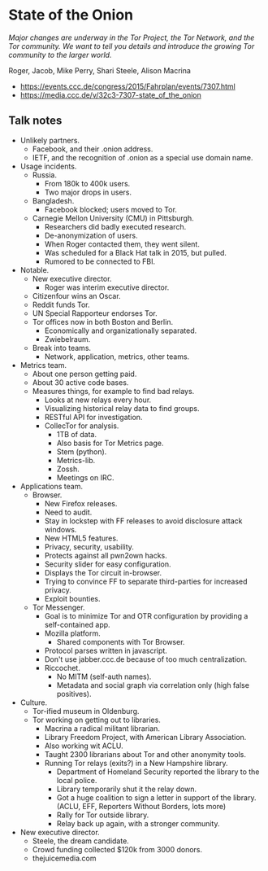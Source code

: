 # State of the Onion

*Major changes are underway in the Tor Project, the Tor Network, and the Tor community. We want to tell you details and introduce the growing Tor community to the larger world.*

Roger, Jacob, Mike Perry, Shari Steele, Alison Macrina

- https://events.ccc.de/congress/2015/Fahrplan/events/7307.html
- https://media.ccc.de/v/32c3-7307-state_of_the_onion


## Talk notes

- Unlikely partners.
  - Facebook, and their .onion address.
  - IETF, and the recognition of .onion as a special use domain name.
- Usage incidents.
  - Russia.
    - From 180k to 400k users.
    - Two major drops in users.
  - Bangladesh.
    - Facebook blocked; users moved to Tor.
  - Carnegie Mellon University (CMU) in Pittsburgh.
    - Researchers did badly executed research.
    - De-anonymization of users.
    - When Roger contacted them, they went silent.
    - Was scheduled for a Black Hat talk in 2015, but pulled.
    - Rumored to be connected to FBI.
- Notable.
  - New executive director.
    - Roger was interim executive director.
  - Citizenfour wins an Oscar.
  - Reddit funds Tor.
  - UN Special Rapporteur endorses Tor.
  - Tor offices now in both Boston and Berlin.
    - Economically and organizationally separated.
    - Zwiebelraum.
  - Break into teams.
    - Network, application, metrics, other teams.
- Metrics team.
  - About one person getting paid.
  - About 30 active code bases.
  - Measures things, for example to find bad relays.
    - Looks at new relays every hour.
    - Visualizing historical relay data to find groups.
    - RESTful API for investigation.
    - CollecTor for analysis.
      - 1TB of data.
      - Also basis for Tor Metrics page.
      - Stem (python).
      - Metrics-lib.
      - Zossh.
      - Meetings on IRC.
- Applications team.
  - Browser.
    - New Firefox releases.
    - Need to audit.
    - Stay in lockstep with FF releases to avoid disclosure attack windows.
    - New HTML5 features.
    - Privacy, security, usability.
    - Protects against all pwn2own hacks.
    - Security slider for easy configuration.
    - Displays the Tor circuit in-browser.
    - Trying to convince FF to separate third-parties for increased privacy.
    - Exploit bounties.
  - Tor Messenger.
    - Goal is to minimize Tor and OTR configuration by providing a self-contained app.
    - Mozilla platform.
      - Shared components with Tor Browser.
    - Protocol parses written in javascript.
    - Don't use jabber.ccc.de because of too much centralization.
    - Riccochet.
      - No MITM (self-auth names).
      - Metadata and social graph via correlation only (high false positives).
- Culture.
  - Tor-ified museum in Oldenburg.
  - Tor working on getting out to libraries.
    - Macrina a radical militant librarian.
    - Library Freedom Project, with American Library Association.
    - Also working wit ACLU.
    - Taught 2300 librarians about Tor and other anonymity tools.
    - Running Tor relays (exits?) in a New Hampshire library.
      - Department of Homeland Security reported the library to the local police.
      - Library temporarily shut it the relay down.
      - Got a huge coalition to sign a letter in support of the library. (ACLU, EFF, Reporters Without Borders, lots more)
      - Rally for Tor outside library.
      - Relay back up again, with a stronger community.
- New executive director.
  - Steele, the dream candidate.
  - Crowd funding collected $120k from 3000 donors.
  - thejuicemedia.com

